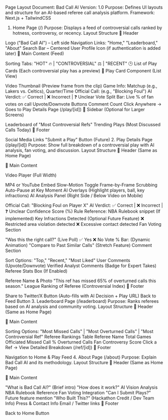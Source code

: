 Page Layout Document: Bad Call AI
Version: 1.0
Purpose: Defines UI layouts and structure for an AI-based referee call analysis platform.
Framework: Next.js + TailwindCSS

1. Home Page (/)
Purpose: Displays a feed of controversial calls ranked by hotness, controversy, or recency.
Layout Structure
📌 Header

Logo ("Bad Call AI") – Left side
Navigation Links: "Home," "Leaderboard," "About"
Search Bar – Centered
User Profile Icon (if authentication is added later)
📌 Main Content (Feed)

Sorting Tabs: "HOT" 🔥 | "CONTROVERSIAL" ⚖️ | "RECENT" 🕒
List of Play Cards (Each controversial play has a preview)
📌 Play Card Component (List View)

Video Thumbnail (Preview frame from the clip)
Game Info: Matchup (e.g., Lakers vs. Celtics), Quarter/Time
Official Call: (e.g., "Blocking Foul")
AI Verdict: ✅ Correct | ❌ Incorrect | ❓ Unclear
Vote Split Bar: Live % of fan votes on call
Upvote/Downvote Buttons
Comment Count
Click Anywhere → Goes to Play Details Page (/play/[id])
📌 Sidebar (Optional for Larger Screens)

Leaderboard of "Most Controversial Refs"
Trending Plays (Most Discussed Calls Today)
📌 Footer

Social Media Links
"Submit a Play" Button (Future)
2. Play Details Page (/play/[id])
Purpose: Show full breakdown of a controversial play with AI analysis, fan voting, and discussion.
Layout Structure
📌 Header (Same as Home Page)

📌 Main Content

Video Player (Full Width)

MP4 or YouTube Embed
Slow-Motion Toggle
Frame-by-Frame Scrubbing
Auto-Pause at Key Moment
AI Overlays (Highlight players, ball, key infractions)
AI Analysis Panel (Right Side / Below Video on Mobile)

Official Call: "Blocking Foul on Player X"
AI Verdict: ✅ Correct | ❌ Incorrect | ❓ Unclear
Confidence Score (%)
Rule Reference: NBA Rulebook snippet (If implemented)
Key Infractions Detected (Optional Future Feature)
❌ Restricted area violation detected
❌ Excessive contact detected
Fan Voting Section

"Was this the right call?" (Live Poll)
✅ Yes
❌ No
Vote % Bar: (Dynamic Animation)
"Compare to Past Similar Calls" (Stretch Feature)
Comment Section

Sort Options: "Top," "Recent," "Most Liked"
User Comments (Upvote/Downvote)
Verified Analyst Comments (Badge for Expert Takes)
Referee Stats Box (If Enabled)

Referee Name & Photo
"This ref has missed 65% of overturned calls this season."
League Ranking of Referee (Controversial Index)
📌 Footer

Share to Twitter/X Button (Auto-fills with AI Decision + Play URL)
Back to Feed Button
3. Leaderboard Page (/leaderboard)
Purpose: Ranks referees based on AI analysis and community voting.
Layout Structure
📌 Header (Same as Home Page)

📌 Main Content

Sorting Options: "Most Missed Calls" | "Most Overturned Calls" | "Most Controversial Ref"
Referee Rankings Table
Referee Name
Total Games Officiated
Missed Call %
Overturned Calls
Fan Controversy Score
Click a Ref → View Detailed Breakdown (/ref/[id])
📌 Footer

Navigation to Home & Play Feed
4. About Page (/about)
Purpose: Explain Bad Call AI and its methodology.
Layout Structure
📌 Header (Same as Home Page)

📌 Main Content

"What is Bad Call AI?" (Brief intro)
"How does it work?"
AI Vision Analysis
NBA Rulebook Reference
Fan Voting Integration
"Can I Submit Plays?"
Future feature mention
"Who Built This?" (Hackathon Credit / Dev Team Info)
Press & Contact Info
Email / Twitter links
📌 Footer

Back to Home Button
